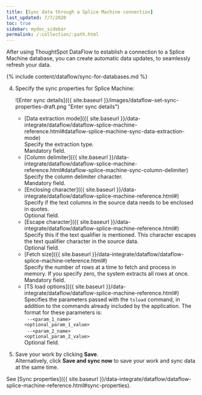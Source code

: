 ```yaml
---
title: [Sync data through a Splice Machine connection]
last_updated: 7/7/2020
toc: true
sidebar: mydoc_sidebar
permalink: /:collection/:path.html
---
```

After using ThoughtSpot DataFlow to establish a connection to a Splice Machine database, you can create automatic data updates, to seamlessly refresh your data.

{% include content/dataflow/sync-for-databases.md %}

4. Specify the sync properties for Splice Machine:

   ![Enter sync details]({{ site.baseurl }}/images/dataflow-set-sync-properties-draft.png "Enter sync details")

   <!--![Enter connection details]({{ site.baseurl }}/images/dataflow-splice-machine-sync.png "Enter connection details")-->

   * [Data extraction mode]({{ site.baseurl }}/data-integrate/dataflow/dataflow-splice-machine-reference.html#dataflow-splice-machine-sync-data-extraction-mode)<br/>Specify the extraction type.<br/>Mandatory field.
   * [Column delimiter]({{ site.baseurl }}/data-integrate/dataflow/dataflow-splice-machine-reference.html#dataflow-splice-machine-sync-column-delimiter)<br/>Specify the column delimiter character.<br/>Mandatory field.
   * [Enclosing character]({{ site.baseurl }}/data-integrate/dataflow/dataflow-splice-machine-reference.html#)<br/>Specify if the text columns in the source data needs to be enclosed in quotes.<br/>Optional field.
   * [Escape character]({{ site.baseurl }}/data-integrate/dataflow/dataflow-splice-machine-reference.html#)<br/>Specify this if the text qualifier is mentioned. This character escapes the text qualifier character in the source data.<br/>Optional field.
   * [Fetch size]({{ site.baseurl }}/data-integrate/dataflow/dataflow-splice-machine-reference.html#)<br/>Specify the number of rows at a time to fetch and process in memory. If you specify zero, the system extracts all rows at once.<br/>Mandatory field.
   * [TS load options]({{ site.baseurl }}/data-integrate/dataflow/dataflow-splice-machine-reference.html#)<br/>Specifies the parameters passed with the <code>tsload</code> command, in addition to the commands already included by the application. The format for these parameters is:<br/><code> --&lt;param_1_name&gt; &lt;optional_param_1_value&gt;</code><br/><code> --&lt;param_2_name&gt; &lt;optional_param_2_value&gt;</code><br/>Optional field.

5. Save your work by clicking **Save**.<br/>Alternatively, click **Save and sync now** to save your work and sync data at the same time.

See [Sync properties]({{ site.baseurl }}/data-integrate/dataflow/dataflow-splice-machine-reference.html#sync-properties).
